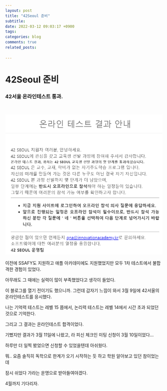 ```yaml
---
layout: post
title: "42Seoul 준비"
subtitle:   
date: 2022-03-12 09:03:17 +0900
tags:
categories: blog
comments: true
related_posts:

---
```


# 42Seoul 준비<br/>

### 42서울 온라인테스트 통과.<br/>

<br/>

![테스트 통과](https://github.com/WookeyKim95/WookeyKim95.github.io/blob/main/assets/img/blog/2022-03-12_42seoul.png?raw=true)
<br/>

이전에 SSAFY도 지원하고 애플 아카데미에도 지원했었지만 모두 1차 테스트에서 불합격한 경험이 있었다.<br/>

아무래도 그 때에는 실력이 많이 부족했었다고 생각이 들었다.<br/>

이 블로그를 열기 전이기도 했으니까. 그런데 갑자기 느낌이 와서 3월 9일에 42서울의 온라인테스트를 응시했다.<br/>

나는 기억력 테스트는 레벨 15 쯤에서, 논리력 테스트는 레벨 14에서 시간 초과 되었던 것으로 기억한다.<br/>

그리고 그 결과는 온라인테스트 합격이었다.<br/>

기뻤지만 결과가 3월 11일에 나왔고, 라 피신 체크인 미팅 신청이 3월 10일이었다...<br/>

하루만 더 일찍 봤었으면 신청할 수 있었을텐데 아쉬웠다.<br/>

뭐.. 요즘 솔직히 독학으로 한계가 오기 시작하는 듯 하고 학원 알아보고 있던 참이었는데<br/>

잠시 쉬었다 가라는 운명으로 받아들여야겠다.<br/>

4월까지 기다리자.